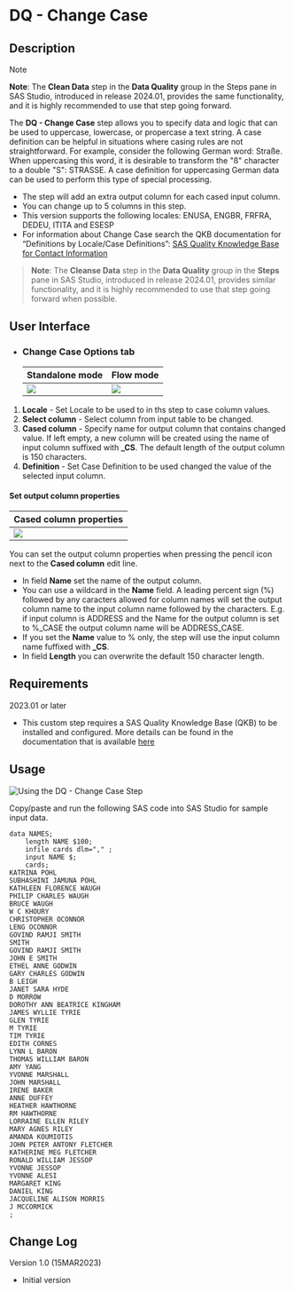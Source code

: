 # DQ - Change Case

## Description

>[!NOTE]
**Note**: The **Clean Data** step in the **Data Quality** group in the Steps pane in SAS Studio, introduced in release 2024.01, provides the same functionality, and it is highly recommended to use that step going forward.

The **DQ - Change Case** step allows you to specify data and logic that can be used to uppercase, lowercase, or propercase a text string. A case definition can be helpful in situations where casing rules are not straightforward. For example, consider the following German word: 
Straße. When uppercasing this word, it is desirable to transform the "ß" character to a double "S": STRASSE. A case definition for uppercasing German data can be used to perform this type of special processing.
  * The step will add an extra output column for each cased input column.
  * You can change up to 5 columns in this step.
  * This version supports the following locales: ENUSA, ENGBR, FRFRA, DEDEU, ITITA and ESESP
  * For information about Change Case search the QKB documentation for “Definitions by Locale/Case Definitions”: [SAS Quality Knowledge Base for Contact Information](https://support.sas.com/documentation/onlinedoc/qkb/32/QKBCI32/Help/qkb-help.html)
  
> **Note**: The **Cleanse Data** step in the **Data Quality** group in the **Steps** pane in SAS Studio, introduced in release 2024.01, provides similar functionality, 
and it is highly recommended to use that step going forward when possible.

## User Interface  

* ### Change Case Options tab ###

   | Standalone mode | Flow mode |
   | --- | --- |                  
   | ![](img/dqChangeCase_Standalone.png) | ![](img/dqChangeCase_Flow.png) |
1. **Locale** - Set Locale to be used to in ths step to case column values.  
2. **Select column** - Select column from input table to be changed.  
3. **Cased column** - Specify name for output column that contains changed value. If left empty, a new column will be created using the name of input column suffixed with **_CS**. The default length of the output column is 150 characters. 
4. **Definition** - Set Case Definition to be used changed the value of the selected input column. 

#### Set output column properties ####
   | Cased column properties | 
   | --- | 
   | ![](img/dqChangeCase_OutputColumn.png) |
   
You can set the output column properties when pressing the pencil icon next to the **Cased column** edit line. 
* In field **Name** set the name of the output column.
* You can use a wildcard in the **Name** field. A leading percent sign (%) followed by any caracters allowed for column names will set the output column name to the input column name followed by the characters. E.g. if input column is ADDRESS and the Name for the output column is set to %_CASE the output column name will be ADDRESS_CASE.
* If you set the **Name** value to % only, the step will use the input column name fuffixed with **_CS**. 
* In field **Length** you can overwrite the default 150 character length. 

## Requirements  
2023.01 or later  
* This custom step requires a SAS Quality Knowledge Base (QKB) to be installed and configured. More details can be found in the documentation that is available [here](https://support.sas.com/en/software/quality-knowledge-base-support.html) 

## Usage  
![Using the DQ - Change Case Step](img/dqChangeCase.gif)

Copy/paste and run the following SAS code into SAS Studio for sample input data.
```sas
data NAMES;
    length NAME $100;
    infile cards dlm="," ;
    input NAME $;
    cards;
KATRINA POHL
SUBHASHINI JAMUNA POHL
KATHLEEN FLORENCE WAUGH
PHILIP CHARLES WAUGH
BRUCE WAUGH
W C KHOURY
CHRISTOPHER OCONNOR
LENG OCONNOR
GOVIND RAMJI SMITH
SMITH
GOVIND RAMJI SMITH
JOHN E SMITH
ETHEL ANNE GODWIN
GARY CHARLES GODWIN
B LEIGH
JANET SARA HYDE
D MORROW
DOROTHY ANN BEATRICE KINGHAM
JAMES WYLLIE TYRIE
GLEN TYRIE
M TYRIE
TIM TYRIE
EDITH CORNES
LYNN L BARON
THOMAS WILLIAM BARON
AMY YANG
YVONNE MARSHALL
JOHN MARSHALL
IRENE BAKER
ANNE DUFFEY
HEATHER HAWTHORNE
RM HAWTHORNE
LORRAINE ELLEN RILEY
MARY AGNES RILEY
AMANDA KOUMIOTIS
JOHN PETER ANTONY FLETCHER
KATHERINE MEG FLETCHER
RONALD WILLIAM JESSOP
YVONNE JESSOP
YVONNE ALESI
MARGARET KING
DANIEL KING
JACQUELINE ALISON MORRIS
J MCCORMICK
;
```
## Change Log  
Version 1.0 (15MAR2023)
 * Initial version 

